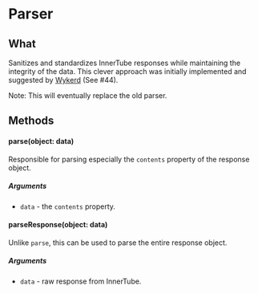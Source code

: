 # Parser

## What
Sanitizes and standardizes InnerTube responses while maintaining the integrity of the data. This clever approach was initially implemented and suggested by [Wykerd](https://github.com/Wykerd) (See #44).

Note: 
This will eventually replace the old parser.

## Methods

#### parse(object: data)

Responsible for parsing especially the `contents` property of the response object.

##### Arguments
  * `data` - the `contents` property.

#### parseResponse(object: data)

Unlike `parse`, this can be used to parse the entire response object.

##### Arguments
  * `data` - raw response from InnerTube.